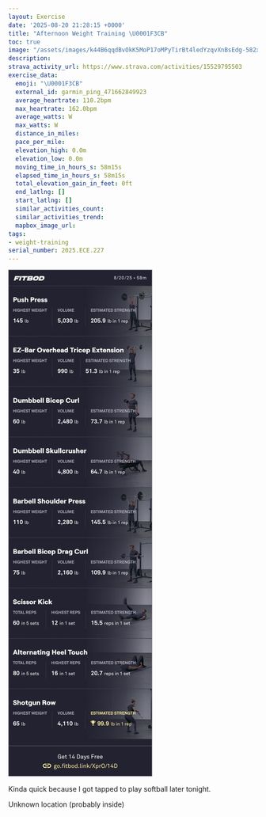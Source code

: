 ```yaml
---
layout: Exercise
date: '2025-08-20 21:28:15 +0000'
title: "Afternoon Weight Training \U0001F3CB️"
toc: true
image: "/assets/images/k44B6qqdBvOkK5MoP17oMPyTirBt4ledYzqvXnBsEdg-582x2048.jpg.jpeg"
description:
strava_activity_url: https://www.strava.com/activities/15529795503
exercise_data:
  emoji: "\U0001F3CB️"
  external_id: garmin_ping_471662849923
  average_heartrate: 110.2bpm
  max_heartrate: 162.0bpm
  average_watts: W
  max_watts: W
  distance_in_miles:
  pace_per_mile:
  elevation_high: 0.0m
  elevation_low: 0.0m
  moving_time_in_hours_s: 58m15s
  elapsed_time_in_hours_s: 58m15s
  total_elevation_gain_in_feet: 0ft
  end_latlng: []
  start_latlng: []
  similar_activities_count:
  similar_activities_trend:
  mapbox_image_url:
tags:
- weight-training
serial_number: 2025.ECE.227
---
```

![Afternoon Weight Training](/assets/images/k44B6qqdBvOkK5MoP17oMPyTirBt4ledYzqvXnBsEdg-582x2048.jpg.jpeg)

Kinda quick because I got tapped to play softball later tonight.

Unknown location (probably inside)

